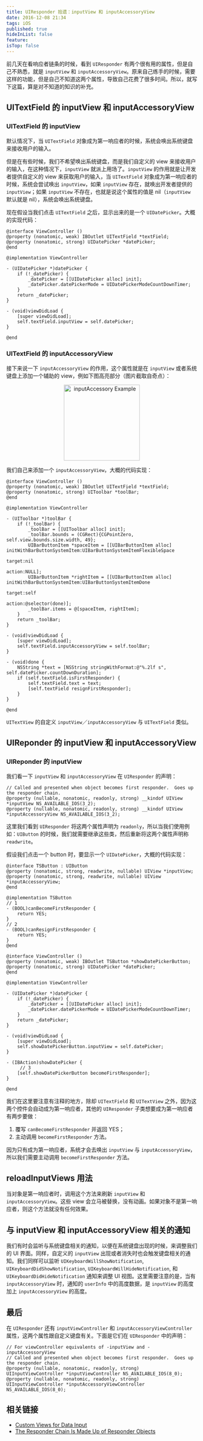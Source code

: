 ```yaml
---
title: UIResponder 拾遗：inputView 和 inputAccessoryView
date: 2016-12-08 21:34
tags: iOS
published: true
hideInList: false
feature: 
isTop: false
---
```

前几天在看响应者链条的时候，看到 `UIResponder` 有两个很有用的属性，但是自己不熟悉，就是 `inputView` 和 `inputAccessoryView`。原来自己练手的时候，需要这样的功能，但是自己不知道这两个属性，导致自己花费了很多时间。所以，就写下这篇，算是对不知道的知识的补充。

<!-- more -->

## UITextField 的 inputView 和 inputAccessoryView

### UITextField 的 inputView

默认情况下，当 `UITextField` 对象成为第一响应者的时候，系统会唤出系统键盘来接收用户的输入。

但是在有些时候，我们不希望唤出系统键盘，而是我们自定义的 view 来接收用户的输入，在这种情况下，`inputView` 就派上用场了。`inputView` 的作用就是让开发者提供自定义的 view 来获取用户的输入，当 `UITextField` 对象成为第一响应者的时候，系统会尝试唤出 `inputView`，如果 `inputView` 存在，就唤出开发者提供的 `inputView`；如果 `inputView` 不存在，也就是说这个属性的值是 nil（`inputView` 默认就是 nil），系统会唤出系统键盘。

现在假设当我们点击 `UITextField` 之后，显示出来的是一个 `UIDatePicker`。大概的实现代码：

```
@interface ViewController ()
@property (nonatomic, weak) IBOutlet UITextField *textField;
@property (nonatomic, strong) UIDatePicker *datePicker;
@end

@implementation ViewController

- (UIDatePicker *)datePicker {
    if (!_datePicker) {
        _datePicker = [[UIDatePicker alloc] init];
        _datePicker.datePickerMode = UIDatePickerModeCountDownTimer;
    }
    return _datePicker;
}

- (void)viewDidLoad {
    [super viewDidLoad];
    self.textField.inputView = self.datePicker;
}

@end
```

### UITextField 的 inputAccessoryView 
接下来说一下 `inputAccessoryView` 的作用，这个属性就是在 `inputView` 或者系统键盘上添加一个辅助的 view，例如下图高亮部分（图片截取自奇点）：

<div align=center>
<img src='https://github.com/LZhenHong/BlogImages/blob/master/inputAccessory_Example.png?raw=true' width=200 alt='inputAccessory Example' />
<div align=left>

我们自己来添加一个 `inputAccessoryView`，大概的代码实现：

```
@interface ViewController () 
@property (nonatomic, weak) IBOutlet UITextField *textField;
@property (nonatomic, strong) UIToolbar *toolBar;
@end

@implementation ViewController

- (UIToolbar *)toolBar {
    if (!_toolBar) {
        _toolBar = [[UIToolbar alloc] init];
        _toolBar.bounds = (CGRect){CGPointZero, self.view.bounds.size.width, 49};
        UIBarButtonItem *spaceItem = [[UIBarButtonItem alloc] initWithBarButtonSystemItem:UIBarButtonSystemItemFlexibleSpace
                                                                                   target:nil
                                                                                   action:NULL];
        UIBarButtonItem *rightItem = [[UIBarButtonItem alloc] initWithBarButtonSystemItem:UIBarButtonSystemItemDone
                                                                                   target:self
                                                                                   action:@selector(done)];
        _toolBar.items = @[spaceItem, rightItem];
    }
    return _toolBar;
}

- (void)viewDidLoad {
    [super viewDidLoad];
    self.textField.inputAccessoryView = self.toolBar;
}

- (void)done {
    NSString *text = [NSString stringWithFormat:@"%.2lf s", self.datePicker.countDownDuration];
    if (self.textField.isFirstResponder) {
        self.textField.text = text;
        [self.textField resignFirstResponder];
    }
}

@end
```

`UITextView` 的自定义 `inputView`／`inputAccessoryView` 与 `UITextField` 类似。

## UIReponder 的 inputView 和 inputAccessoryView

### UIReponder 的 inputView

我们看一下  `inputView` 和 `inputAccessoryView` 在 `UIResponder` 的声明：

```
// Called and presented when object becomes first responder.  Goes up the responder chain.
@property (nullable, nonatomic, readonly, strong) __kindof UIView *inputView NS_AVAILABLE_IOS(3_2);
@property (nullable, nonatomic, readonly, strong) __kindof UIView *inputAccessoryView NS_AVAILABLE_IOS(3_2);
```

这里我们看到 `UIResponder` 将这两个属性声明为 `readonly`，所以当我们使用例如：`UIButton` 的时候，我们就需要继承这些类，然后重新将这两个属性声明称 `readwrite`。

假设我们点击一个 button 时，要显示一个 `UIDatePicker`，大概的代码实现：

```
@interface TSButton : UIButton
@property (nonatomic, strong, readwrite, nullable) UIView *inputView;
@property (nonatomic, strong, readwrite, nullable) UIView *inputAccessoryView;
@end

@implementation TSButton
// 1
- (BOOL)canBecomeFirstResponder {
    return YES;
}
// 2
- (BOOL)canResignFirstResponder {
    return YES;
}
@end

@interface ViewController ()
@property (nonatomic, weak) IBOutlet TSButton *showDatePickerButton;
@property (nonatomic, strong) UIDatePicker *datePicker;
@end

@implementation ViewController

- (UIDatePicker *)datePicker {
    if (!_datePicker) {
        _datePicker = [[UIDatePicker alloc] init];
        _datePicker.datePickerMode = UIDatePickerModeCountDownTimer;
    }
    return _datePicker;
}

- (void)viewDidLoad {
    [super viewDidLoad];
    self.showDatePickerButton.inputView = self.datePicker;
}

- (IBAction)showDatePicker {
     // 3
    [self.showDatePickerButton becomeFirstResponder];
}

@end
```

我们在这里要注意有注释的地方，除却 `UITextField` 和 `UITextView` 之外，因为这两个控件会自动成为第一响应者，其他的 `UIResponder` 子类想要成为第一响应者有两步要做：

1. 覆写 `canBecomeFirstResponder` 并返回 YES；
2. 主动调用 `becomeFirstResponder` 方法。

因为只有成为第一响应者，系统才会去唤出 `inputView` 与 `inputAccessoryView`，所以我们需要主动调用 `becomeFirstResponder` 方法。

## reloadInputViews 用法

当对象是第一响应者时，调用这个方法来刷新 `inputView` 和 `inputAccessoryView`。这些 view 会立马被替换，没有动画。如果对象不是第一响应者，则这个方法就没有任何效果。

## 与 inputView 和 inputAccessoryView 相关的通知

我们有时会监听与系统键盘相关的通知，以便在系统键盘出现的时候，来调整我们的 UI 界面。同样，自定义的 `inputView` 出现或者消失时也会触发键盘相关的通知。我们同样可以监听  `UIKeyboardWillShowNotification`, `UIKeyboardDidShowNotification`, `UIKeyboardWillHideNotification`, 和 `UIKeyboardDidHideNotification` 通知来调整 UI 视图。这里需要注意的是，当有 `inputAccessoryView` 时，通知的 `userInfo` 中的高度数据，是 `inputView` 的高度加上 `inputAccessoryView` 的高度。


## 最后

在 `UIResponder` 还有 `inputViewController` 和 `inputAccessoryViewController` 属性，这两个属性跟自定义键盘有关。下面是它们在 `UIResponder` 中的声明：

```
// For viewController equivalents of -inputView and -inputAccessoryView
// Called and presented when object becomes first responder.  Goes up the responder chain.
@property (nullable, nonatomic, readonly, strong) UIInputViewController *inputViewController NS_AVAILABLE_IOS(8_0);
@property (nullable, nonatomic, readonly, strong) UIInputViewController *inputAccessoryViewController NS_AVAILABLE_IOS(8_0);
```

## 相关链接

* [Custom Views for Data Input][1]
* [The Responder Chain Is Made Up of Responder Objects][2]

[1]: https://developer.apple.com/library/content/documentation/StringsTextFonts/Conceptual/TextAndWebiPhoneOS/InputViews/InputViews.html#//apple_ref/doc/uid/TP40009542-CH12-SW5
[2]: https://developer.apple.com/library/content/documentation/EventHandling/Conceptual/EventHandlingiPhoneOS/event_delivery_responder_chain/event_delivery_responder_chain.html#//apple_ref/doc/uid/TP40009541-CH4-SW1
